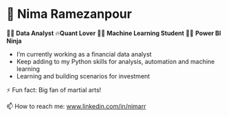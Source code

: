 # 🤖 Nima Ramezanpour

👨‍💻 **Data Analyst** 🔥**Quant Lover** 🧑‍🎓 **Machine Learning Student** 🕵️‍♀️ **Power BI Ninja**

  * I’m currently working as a financial data analyst
  * Keep adding to my Python skills for analysis, automation and machine learning
  * Learning and building scenarios for investment

  ⚡ Fun fact: Big fan of martial arts!
  
  📫 How to reach me: www.linkedin.com/in/nimarr
